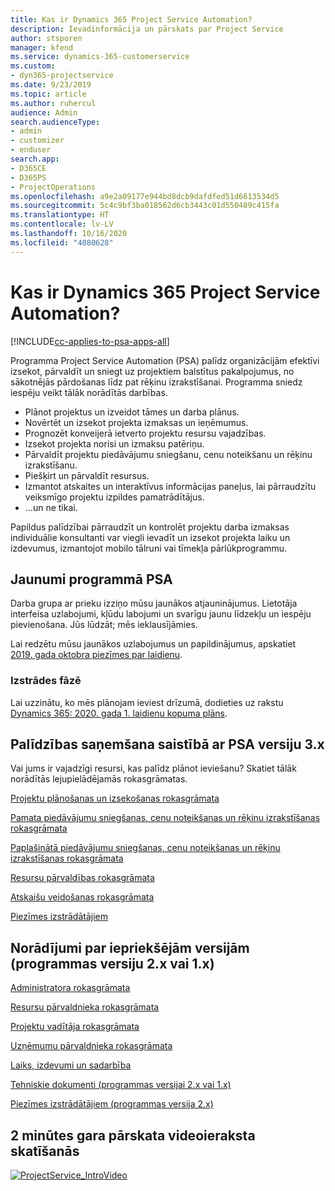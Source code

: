 ```yaml
---
title: Kas ir Dynamics 365 Project Service Automation?
description: Ievadinformācija un pārskats par Project Service
author: stsporen
manager: kfend
ms.service: dynamics-365-customerservice
ms.custom:
- dyn365-projectservice
ms.date: 9/23/2019
ms.topic: article
ms.author: ruhercul
audience: Admin
search.audienceType:
- admin
- customizer
- enduser
search.app:
- D365CE
- D365PS
- ProjectOperations
ms.openlocfilehash: a9e2a09177e944bd8dcb9dafdfed51d6613534d5
ms.sourcegitcommit: 5c4c9bf3ba018562d6cb3443c01d550489c415fa
ms.translationtype: HT
ms.contentlocale: lv-LV
ms.lasthandoff: 10/16/2020
ms.locfileid: "4080628"
---
```

# <a name="what-is-dynamics-365-project-service-automation"></a>Kas ir Dynamics 365 Project Service Automation?

[!INCLUDE[cc-applies-to-psa-apps-all](../includes/cc-applies-to-psa-apps-all.md)]

Programma Project Service Automation (PSA) palīdz organizācijām efektīvi izsekot, pārvaldīt un sniegt uz projektiem balstītus pakalpojumus, no sākotnējās pārdošanas līdz pat rēķinu izrakstīšanai. Programma sniedz iespēju veikt tālāk norādītās darbības.

- Plānot projektus un izveidot tāmes un darba plānus.
- Novērtēt un izsekot projekta izmaksas un ieņēmumus.
- Prognozēt konveijerā ietverto projektu resursu vajadzības.
- Izsekot projekta norisi un izmaksu patēriņu.
- Pārvaldīt projektu piedāvājumu sniegšanu, cenu noteikšanu un rēķinu izrakstīšanu.
- Piešķirt un pārvaldīt resursus.
- Izmantot atskaites un interaktīvus informācijas paneļus, lai pārraudzītu veiksmīgo projektu izpildes pamatrādītājus.
- ...un ne tikai.

Papildus palīdzībai pārraudzīt un kontrolēt projektu darba izmaksas individuālie konsultanti var viegli ievadīt un izsekot projekta laiku un izdevumus, izmantojot mobilo tālruni vai tīmekļa pārlūkprogrammu.

## <a name="whats-new-in-psa"></a>Jaunumi programmā PSA
Darba grupa ar prieku izziņo mūsu jaunākos atjauninājumus. Lietotāja interfeisa uzlabojumi, kļūdu labojumi un svarīgu jaunu līdzekļu un iespēju pievienošana. Jūs lūdzāt; mēs ieklausījāmies.

Lai redzētu mūsu jaunākos uzlabojumus un papildinājumus, apskatiet [2019. gada oktobra piezīmes par laidienu](https://docs.microsoft.com/dynamics365-release-plan/2019wave2/index).

### <a name="in-development"></a>Izstrādes fāzē
Lai uzzinātu, ko mēs plānojam ieviest drīzumā, dodieties uz rakstu [Dynamics 365: 2020. gada 1. laidienu kopuma plāns](https://docs.microsoft.com/dynamics365-release-plan/2020wave1/index).

## <a name="get-help-with-psa-version-3x"></a>Palīdzības saņemšana saistībā ar PSA versiju 3.x
Vai jums ir vajadzīgi resursi, kas palīdz plānot ieviešanu? Skatiet tālāk norādītās lejupielādējamās rokasgrāmatas.

 [Projektu plānošanas un izsekošanas rokasgrāmata](../psa/implementation-guides/project-planning-tracking.md)

 [Pamata piedāvājumu sniegšanas, cenu noteikšanas un rēķinu izrakstīšanas rokasgrāmata](../psa/implementation-guides/begin-quoting-pricing-billing.md)

 [Paplašinātā piedāvājumu sniegšanas, cenu noteikšanas un rēķinu izrakstīšanas rokasgrāmata](../psa/implementation-guides/adv-quoting-pricing-billing.md)

 [Resursu pārvaldības rokasgrāmata](../psa/implementation-guides/resource-management-guide.md)

 [Atskaišu veidošanas rokasgrāmata](../psa/implementation-guides/reporting-guide.md)

 [Piezīmes izstrādātājiem](../psa/developer-guides/overview-dev-notes-v3.x.md)

## <a name="guidance-for-earlier-versions-app-version-2x-or-1x"></a>Norādījumi par iepriekšējām versijām (programmas versiju 2.x vai 1.x)
 [Administratora rokasgrāmata](../psa/admin-guide.md)

 [Resursu pārvaldnieka rokasgrāmata](../psa/resource-manager-guide.md)

 [Projektu vadītāja rokasgrāmata](../psa/project-manager-guide.md)

 [Uzņēmumu pārvaldnieka rokasgrāmata](../psa/account-manager-guide.md)

 [Laiks, izdevumi un sadarbība](../psa/time-expense-collaboration-guide.md)

 [Tehniskie dokumenti (programmas versijai 2.x vai 1.x)](../psa/white-papers.md)

 [Piezīmes izstrādātājiem (programmas versija 2.x)](../psa/developer-guides/add-custom-qoi-forms-v2.x.md)

 ## <a name="watch-a-2-minute-overview-video"></a>2 minūtes gara pārskata videoieraksta skatīšanās
 <a name="heroArea"></a> [![ProjectService_IntroVideo](../psa/media/project-service-intro-video.png "ProjectService_IntroVideo")](https://go.microsoft.com/fwlink/p/?LinkId=799457)


